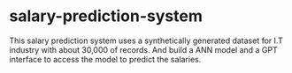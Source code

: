 # salary-prediction-system
This salary prediction system uses a synthetically generated dataset for I.T industry with about 30,000 of records. And build a ANN model and a GPT interface to access the model to predict the salaries.
